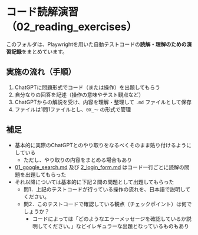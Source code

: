 # コード読解演習（02_reading_exercises）

このフォルダは、Playwrightを用いた自動テストコードの**読解・理解のための演習記録**をまとめています。

## 実施の流れ（手順）

1. ChatGPTに問題形式でコード（または操作）を出題してもらう  
2. 自分なりの回答を記述（操作の意味やテスト観点など）  
3. ChatGPTからの解説を受け、内容を理解・整理して `.md` ファイルとして保存  
4. ファイルは1問1ファイルとし、`0X_〜` の形式で管理

## 補足

- 基本的に実際のChatGPTとのやり取りをなるべくそのまま貼り付けるようにしている
   - ただし、やり取りの内容をまとめる場合もあり
- [01_google_search.md](02_reading_exercises/01_google_search.md) 及び [2_login_form.md](02_reading_exercises/02_login_form.md) はコード一行ごとに読解の問題を出題してもらった
- それ以降については基本的に下記２問の問題として出題してもらった
   - 問1．上記のテストコードが行っている操作の流れを、日本語で説明してください。
   - 問2．このテストコードで確認している観点（チェックポイント）は何でしょうか？
        - コードによっては「どのようなエラーメッセージを確認しているか説明してください。」などイレギュラーな出題となっているものもあり

 
